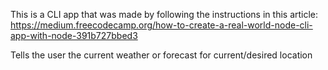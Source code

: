 This is a CLI app that was made by following the instructions in this article: https://medium.freecodecamp.org/how-to-create-a-real-world-node-cli-app-with-node-391b727bbed3

Tells the user the current weather or forecast for current/desired location
